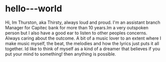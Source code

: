 # hello---world
Hi, Im Thurston, aka Thirsty, always loud and proud. I'm an assistant branch Manager for Capitec bank for more than 10 years.Im a very outspoken person but I also have a good ear to listen to other peoples concerns. Always caring about the outcome. A bit of a music lover to an extent where I make music myself, the beat, the melodies and how the lyrics just puts it all together. Id like to think of myself as a kind of a dreamer that believes if you put your mind to something! then anything is possible.
